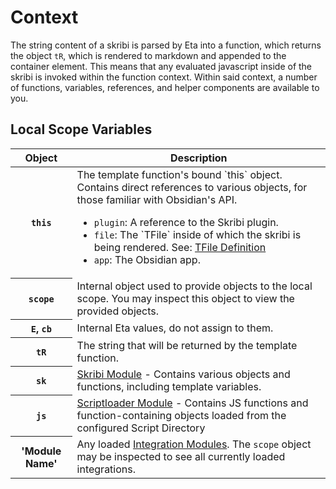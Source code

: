 # Context 

The string content of a skribi is parsed by Eta into a function, which returns the object `tR`, which is rendered to markdown and appended to the container element. This means that any evaluated javascript inside of the skribi is invoked within the function context. Within said context, a number of functions, variables, references, and helper components are available to you.

## Local Scope Variables

<table>
    <thead><th>Object</th><th>Description</th></thead>
    <tbody>
        <tr>
            <th><code>this</code></th>
            <td> The template function's bound `this` object. Contains direct references to various objects, for those familiar with Obsidian's API.<ul>
            <li><code>plugin</code>: A reference to the Skribi plugin.</li>
            <li><code>file</code>: The `TFile` inside of which the skribi is being rendered. See: <a href='https://github.com/obsidianmd/obsidian-api/blob/master/obsidian.d.ts#L2872'>TFile Definition</a></li>
            <li><code>app</code>: The Obsidian app.</li></ul></td>
        </tr>
        <tr><th><code>scope</code> </th><td> Internal object used to provide objects to the local scope. You may inspect this object to view the provided objects.</td></tr>
        <tr><th><code>E</code>, <code>cb</code></th><td> Internal Eta values, do not assign to them.</td></tr>
        <tr><th><code>tR</code></th><td> The string that will be returned by the template function.</td></tr>
        <tr><th><code>sk</code></th><td><a href='/scripting/modules/sk/child'>Skribi Module</a> -  Contains various objects and functions, including template variables.</td></tr>
        <tr><th><code>js</code></th><td><a href="/scripting/scriptloader/">Scriptloader Module</a> - Contains JS functions and function-containing objects loaded from the configured Script Directory</td></tr>
        <tr><th>'Module Name'</th><td>Any loaded <a href='/scripting/integrations/'>Integration Modules</a>. The <code>scope</code> object may be inspected to see all currently loaded integrations.</td></th>
    <tbody>
</table>
